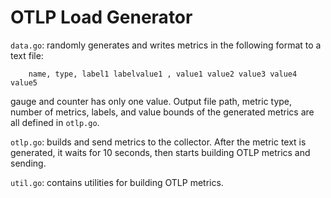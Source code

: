 # OTLP Load Generator
`data.go`: randomly generates and writes metrics in the following format to a text file:
```  		 
    name, type, label1 labelvalue1 , value1 value2 value3 value4 value5
```
gauge and counter has only one value. Output file path, metric type, number of metrics, labels, and value bounds of the 
generated metrics are all defined in `otlp.go`.

`otlp.go`: builds and send metrics to the collector. After the metric text is generated, it
waits for 10 seconds, then starts building OTLP metrics and sending.

`util.go`: contains utilities for building OTLP metrics.
